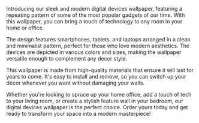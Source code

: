 <!--
Write me content for website with wallpaper "A wallpaper featuring a repeating pattern of sleek and modern digital devices, such as smartphones, tablets, and laptops."
-->

<!--font:"Open Sans"-->

Introducing our sleek and modern digital devices wallpaper, featuring a repeating pattern of some of the most popular gadgets of our time. With this wallpaper, you can bring a touch of technology to any room in your home or office.

The design features smartphones, tablets, and laptops arranged in a clean and minimalist pattern, perfect for those who love modern aesthetics. The devices are depicted in various colors and sizes, making the wallpaper versatile enough to complement any decor style.

This wallpaper is made from high-quality materials that ensure it will last for years to come. It's easy to install and remove, so you can switch up your decor whenever you want without damaging your walls.

Whether you're looking to spruce up your home office, add a touch of tech to your living room, or create a stylish feature wall in your bedroom, our digital devices wallpaper is the perfect choice. Order yours today and get ready to transform your space into a modern masterpiece!
